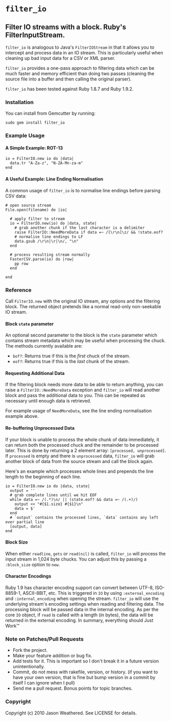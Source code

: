 # `filter_io`
## Filter IO streams with a block. Ruby's FilterInputStream.

`filter_io` is analogous to Java's `FilterIOStream` in that it allows you to intercept and process data in an IO stream. This is particularly useful when cleaning up bad input data for a CSV or XML parser.

`filter_io` provides a one-pass approach to filtering data which can be much faster and memory efficient than doing two passes (cleaning the source file into a buffer and then calling the original parser).

`filter_io` has been tested against Ruby 1.8.7 and Ruby 1.9.2.

### Installation

You can install from Gemcutter by running:

    sudo gem install filter_io

### Example Usage

#### A Simple Example: ROT-13

    io = FilterIO.new io do |data|
      data.tr "A-Za-z", "N-ZA-Mn-za-m"
    end

#### A Useful Example: Line Ending Normalisation

A common usage of `filter_io` is to normalise line endings before parsing CSV data:

    # open source stream
    File.open(filename) do |io|
      
      # apply filter to stream
      io = FilterIO.new(io) do |data, state|
        # grab another chunk if the last character is a delimiter
        raise FilterIO::NeedMoreData if data =~ /[\r\n]\z/ && !state.eof?
        # normalise line endings to LF
        data.gsub /\r\n|\r|\n/, "\n"
      end
      
      # process resulting stream normally
      FasterCSV.parse(io) do |row|
        pp row
      end
      
    end

### Reference

Call `FilterIO.new` with the original IO stream, any options and the filtering block. The returned object pretends like a normal read-only non-seekable IO stream.

#### Block `state` parameter

An optional second parameter to the block is the `state` parameter which contains stream metadata which may be useful when processing the chuck. The methods currently available are:

* `bof?`: Returns true if this is the *first* chuck of the stream.
* `eof?`: Returns true if this is the *last* chunk of the stream.

#### Requesting Additional Data

If the filtering block needs more data to be able to return anything, you can raise a `FilterIO::NeedMoreData` exception and `filter_io` will read another block and pass the additional data to you. This can be repeated as necessary until enough data is retrieved.

For example usage of `NeedMoreData`, see the line ending normalisation example above.

#### Re-buffering Unprocessed Data

If your block is unable to process the whole chunk of data immediately, it can return both the processed chuck and the remainder to be processed later. This is done by returning a 2 element array: `[processed, unprocessed]`. If `processed` is empty and there is `unprocessed` data, `filter_io` will grab another block of data from the source stream and call the block again.

Here's an example which processes whole lines and prepends the line length to the beginning of each line.

    io = FilterIO.new io do |data, state|
      output = ''
      # grab complete lines until we hit EOF
      while data =~ /(.*)\n/ || (state.eof? && data =~ /(.+)/)
        output << "#{$1.size} #{$1}\n"
        data = $'
      end
      # `output` contains the processed lines, `data` contains any left over partial line
      [output, data]
    end

#### Block Size

When either `readline`, `gets` or `read(nil)` is called, `filter_io` will process the input stream in 1,024 byte chucks. You can adjust this by passing a `:block_size` option to `new`.

#### Character Encodings

Ruby 1.9 has character encoding support can convert between UTF-8, ISO-8859-1, ASCII-8BIT, etc. This is triggered in `IO` by using `:external_encoding` and `:internal_encoding` when opening the stream.
`filter_io` will use the underlying stream's encoding settings when reading and filtering data. The processing block will be passed data in the internal encoding.
As per the core `IO` object, if `read` is called with a length (in bytes), the data will be returned in the external encoding.
In summary, everything should Just Work&trade;

### Note on Patches/Pull Requests
 
* Fork the project.
* Make your feature addition or bug fix.
* Add tests for it. This is important so I don't break it in a
  future version unintentionally.
* Commit, do not mess with rakefile, version, or history.
  (if you want to have your own version, that is fine but bump version in a commit by itself I can ignore when I pull)
* Send me a pull request. Bonus points for topic branches.

### Copyright

Copyright (c) 2010 Jason Weathered. See LICENSE for details.
